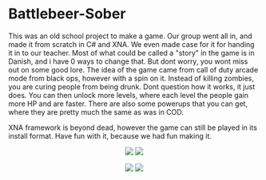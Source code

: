 # Battlebeer-Sober

This was an old school project to make a game. Our group went all in, and made it from scratch in C# and XNA. We even made case for it for handing it in to our teacher. 
Most of what could be called a "story" in the game is in Danish, and i have 0 ways to change that. But dont worry, you wont miss out on some good lore.
The idea of the game came from call of duty arcade mode from black ops, however with a spin on it. Instead of killing zombies, you are curing people from being drunk. Dont question how it works, it just does. You can then unlock more levels, where each level the people gain more HP and are faster. There are also some powerups that you can get, where they are pretty much the same as was in COD.

XNA framework is beyond dead, however the game can still be played in its install format. Have fun with it, because we had fun making it.
 
<p align="center">
 <img src ="https://dxjhag.db.files.1drv.com/y4m0vSj7Rah2cF16EBoUOrMlO0h3dTBktr3829UGRBya8-qKzG6VPJ8-h5r1VXVrmhkub5TDVoFJlLuRT5WXYsICJfAZV_pWdcp2WfvgdCmP8PxRBk4NoeHFx2b1HqfNGFQEtty7NJLdPmqGfxwb8AXA-y8ZCKVgmxQ9nNN2vn4z9YIrq-gPQEVZhYhw-CbPwzFgSGtVeRXPes5ITRJUVX-jA?width=1368&height=200" />
 <img src ="https://np79sg.db.files.1drv.com/y4mm-qIqnNQPucH05KhDxSH78ePzRz_HxYUqKCEkpVVPq2CtdT0oxj5waw4Tc85ueBFyTVcq_E66DW5aAO9uayufFvgIIwz8CZwYby2UDdZT2IGVqIDhgEIKgV7AwCh44Hj1IXx8UKEsU4cGf9-OXHKLF2yhw_cqBqidIvDYh711tD90JcVDxHd4w1t17Nchztsfoz0QNopbVqhbKu4qOMwag?width=1368&height=200" />
</p>

<p align="center">
 <img src ="https://aypwqa.db.files.1drv.com/y4mvFA9tS8bV85HMkRbKzTZeHI-OaEP9BNJN2V77Jm-4HZF-le2YcHa5plRWsPuxH_lrhvAxy2XlM5vgZEjf9GTukzjYvGrL0JQH3_v1sYLPzn113jQuogImOvM-2E2eOoCZI9kagru8KLgJUcYPExY3x8Xrb6WSoNjaQnvoRF1h1foCP48_jzRkxlh-iJW1wzFQ8JLrnFvYEBAtpJLJSZqOA?width=1368&height=200" />
 <img src ="https://dancya.db.files.1drv.com/y4meSLIFs_VCbFxbCTb9BZV-C1ZC9aceE_8yp0ymsagqJ3e8AYKVAjvZ41XT1LUjkgXrEdn0KX2QyQo-yUccX7z-wj1mW-mN95cEFsSQOrqSGNSFjRvPb1ZAofVSb6bB19Oplt0rRbT3HPQJ2e7-L1s1sgXanyHTt02YsooanX_ZUfIreXz0PD18u8FUlcukV7OIagyfiRhjFjFztWi06nvqA?width=1367&height=200" />
</p>
